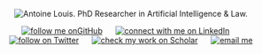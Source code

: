<p align="center"> 
    <img src="https://github.com/antoiloui/antoiloui/blob/master/figures/banner.png" alt="Antoine Louis. PhD Researcher in Artificial Intelligence & Law.">
 </p>
 
<p align="center">
	<a href="https://github.com/antoiloui"><img src="https://img.shields.io/github/followers/antoiloui.svg?label=Follow&style=social" alt="follow me onGitHub"></a>
	&nbsp;&nbsp;&nbsp;&nbsp;
	<a href="https://www.linkedin.com/in/antoine-louis/"><img src="https://img.shields.io/badge/LinkedIn--_.svg?label=Connect&style=social&logo=linkedin" alt="connect with me on LinkedIn"></a>
	&nbsp;&nbsp;&nbsp;&nbsp;
	<a href="https://twitter.com/antoiloui"><img src="https://img.shields.io/twitter/follow/antoiloui?label=Twitter&style=social" alt="follow on Twitter"></a>
	&nbsp;&nbsp;&nbsp;&nbsp;
	<a href="https://scholar.google.fr/citations?user=Im3xDfgAAAAJ&hl=en&oi=sra"><img src="https://img.shields.io/badge/Scholar--_.svg?label=Cite&style=social&logo=google-scholar" alt="check my work on Scholar"></a>
	&nbsp;&nbsp;&nbsp;&nbsp;
	<a href="mailto:antoiloui@gmail.com"><img src="https://img.shields.io/badge/email--_.svg?label?label=Email&style=social&logo=minutemailer" alt="email me"></a>
</p>

<!--
**antoiloui/antoiloui** is a ✨ _special_ ✨ repository because its `README.md` (this file) appears on your GitHub profile.

Here are some ideas to get you started:

- 🔭 I’m currently working on ...
- 🌱 I’m currently learning ...
- 👯 I’m looking to collaborate on ...
- 🤔 I’m looking for help with ...
- 💬 Ask me about ...
- 📫 How to reach me: ...
- 😄 Pronouns: ...
- ⚡ Fun fact: ...
-->
